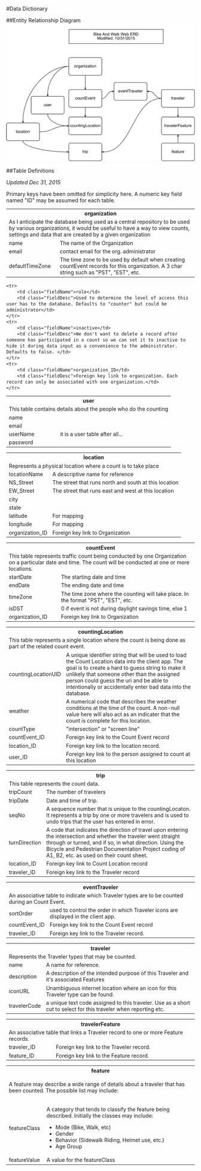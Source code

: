#Data Dictionary

##Entity Relationship Diagram
![erd.png](erd.png)


<div style="display:none" >
<table class="dataTable" >
	<tr>
		<th colspan="2">TableName</th>
	</tr>
	<tr>
		<td class="tableDesc" colspan="2">TableDescription</td>
	</tr>
	<tr>
		<td class="fieldName">FieldName</td>
		<td class="fieldDesc">FieldDesc</td>
	</tr>
	<tr>
		<td class="fieldName">FieldName</td>
		<td class="fieldDesc">FieldDesc</td>
	</tr>
	<tr>
		<td class="fieldName">FieldName</td>
		<td class="fieldDesc">FieldDesc</td>
	</tr>
	<tr>
		<td class="fieldName">FieldName</td>
		<td class="fieldDesc">FieldDesc</td>
	</tr>
	<tr>
		<td class="fieldName">FieldName</td>
		<td class="fieldDesc">FieldDesc</td>
	</tr>
	<tr>
		<td class="fieldName">FieldName</td>
		<td class="fieldDesc">FieldDesc</td>
	</tr>
	<tr>
		<td class="fieldName">FieldName</td>
		<td class="fieldDesc">FieldDesc</td>
	</tr>
	<tr>
		<td class="fieldName">FieldName</td>
		<td class="fieldDesc">FieldDesc</td>
	</tr>
	<tr>
		<td class="fieldName">FieldName</td>
		<td class="fieldDesc">FieldDesc</td>
	</tr>
	<tr>
		<td class="fieldName">FieldName</td>
		<td class="fieldDesc">FieldDesc</td>
	</tr>
	<tr>
		<td class="fieldName">FieldName</td>
		<td class="fieldDesc">FieldDesc</td>
	</tr>
	<tr>
		<td class="fieldName">FieldName</td>
		<td class="fieldDesc">FieldDesc</td>
	</tr>
</table>
</div>

##Table Definitions

_Updated Dec 31, 2015_

Primary keys have been omitted for simplicity here. A numeric key field named "ID" may be assumed for each table.

<table class="dataTable" >
	<tr>
		<th colspan="2">organization</th>
	</tr>
	<tr>
		<td class="tableDesc" colspan="2">As I anticipate the database being used as a central repository to be used by various organizations, it would be useful to have a way to view counts, settings and data that are created by a given organization</td>
	</tr>
	<tr>
		<td class="fieldName">name</td>
		<td class="fieldDesc">The name of the Organization</td>
	</tr>
	<tr>
		<td class="fieldName">email</td>
		<td class="fieldDesc">contact email for the org. administrator</td>
	</tr>
	<tr>
		<td class="fieldName">defaultTimeZone</td>
		<td class="fieldDesc">The time zone to be used by default when creating countEvent records for this organization. A 3 char string such as "PST", "EST", etc.</td>
	</tr>
</table>

<table class="dataTable" >
	<tr>
		<th colspan="2">user</th>
	</tr>
	<tr>
		<td class="tableDesc" colspan="2">This table contains details about the people who do the counting</td>
	</tr>
	<tr>
		<td class="fieldName">name</td>
		<td class="fieldDesc"></td>
	</tr>
	<tr>
		<td class="fieldName">email</td>
		<td class="fieldDesc"></td>
	</tr>
	<tr>
		<td class="fieldName">userName</td>
		<td class="fieldDesc">it is a user table after all...</td>
	</tr>
	<tr>
		<td class="fieldName">password</td>
		<td class="fieldDesc"></td>
	</tr>

	<tr>
		<td class="fieldName">role</td>
		<td class="fieldDesc">Used to determine the level of access this user has to the database. Defaults to "counter" but could be administrator</td>
	</tr>
	<tr>
		<td class="fieldName">inactive</td>
		<td class="fieldDesc">We don't want to delete a record after someone has participated in a count so we can set it to inactive to hide it during data input as a convenience to the administrator. Defaults to false. </td>
	</tr>
	<tr>
		<td class="fieldName">organization_ID</td>
		<td class="fieldDesc">Foreign key link to organization. Each record can only be associated with one organization.</td>
	</tr>
</table>


<table class="dataTable" >
	<tr>
		<th colspan="2">location</th>
	</tr>
	<tr>
		<td class="tableDesc" colspan="2">Represents a physical location where a count is to take place</td>
	</tr>
	<tr>
		<td class="fieldName">locationName</td>
		<td class="fieldDesc">A descriptive name for reference</td>
	</tr>
	<tr>
		<td class="fieldName">NS_Street</td>
		<td class="fieldDesc">The street that runs north and south at this location</td>
	</tr>
	<tr>
		<td class="fieldName">EW_Street</td>
		<td class="fieldDesc">The street that runs east and west at this location</td>
	</tr>
	<tr>
		<td class="fieldName">city</td>
		<td class="fieldDesc"></td>
	</tr>
	<tr>
		<td class="fieldName">state</td>
		<td class="fieldDesc"></td>
	</tr>
	<tr>
		<td class="fieldName">latitude</td>
		<td class="fieldDesc">For mapping</td>
	</tr>
	<tr>
		<td class="fieldName">longitude</td>
		<td class="fieldDesc">For mapping</td>
	</tr>
	<tr>
		<td class="fieldName">organization_ID</td>
		<td class="fieldDesc">Foreign key link to Organization</td>
	</tr>
</table>

<table class="dataTable" >
	<tr>
		<th colspan="2">countEvent</th>
	</tr>
	<tr>
		<td class="tableDesc" colspan="2">This table represents traffic count being conducted by one Organization on a particular date and time. The count will be conducted at one or more locations.</td>
	</tr>
	<tr>
		<td class="fieldName">startDate</td>
		<td class="fieldDesc">The starting date and time</td>
	</tr>
	<tr>
		<td class="fieldName">endDate</td>
		<td class="fieldDesc">The ending date and time</td>
	</tr>
	<tr>
		<td class="fieldName">timeZone</td>
		<td class="fieldDesc">The time zone where the counting will take place. In the format "PST", "EST", etc.</td>
	</tr>
	<tr>
		<td class="fieldName">isDST</td>
		<td class="fieldDesc">0 if event is not during daylight savings time, else 1</td>
	</tr>
	<tr>
		<td class="fieldName">organization_ID</td>
		<td class="fieldDesc">Foreign key link to Organization</td>
	</tr>
</table>
<table class="dataTable" >
	<tr>
		<th colspan="2">countingLocation</th>
	</tr>
	<tr>
		<td class="tableDesc" colspan="2">This table represents a single location where the count is being done as part of the related count event. </td>
	</tr>
	<tr>
		<td class="fieldName">countingLocationUID</td>
		<td class="fieldDesc">A unique identifier string that will be used to load the Count Location data into the client app. The goal is to create a hard to guess string to make it unlikely that someone other than the assigned person could guess the uri and be able to intentionally or accidentally enter bad data into the database.  </td>
	</tr>
	<tr>
		<td class="fieldName">weather</td>
		<td class="fieldDesc">A numerical code that describes the weather conditions at the time of the count. A non-null value here will also act as an indicater that the count is complete for this location. </td>
	</tr>
	<tr>
		<td class="fieldName">countType</td>
		<td class="fieldDesc">"intersection" or "screen line"</td>
	</tr>
	<tr>
		<td class="fieldName">countEvent_ID</td>
		<td class="fieldDesc">Foreign key link to the Count Event record</td>
	</tr>
	<tr>
		<td class="fieldName">location_ID</td>
		<td class="fieldDesc">Foreign key link to the location record.</td>
	</tr>
	<tr>
		<td class="fieldName">user_ID</td>
		<td class="fieldDesc">Foreign key link to the person assigned to count at this location</td>
	</tr>

</table>

<table class="dataTable" >
	<tr>
		<th colspan="2">trip</th>
	</tr>
	<tr>
		<td class="tableDesc" colspan="2">This table represents the count data.</td>
	</tr>
	<tr>
		<td class="fieldName">tripCount</td>
		<td class="fieldDesc">The number of travelers</td>
	</tr>
	<tr>
		<td class="fieldName">tripDate</td>
		<td class="fieldDesc">Date and time of trip.</td>
	</tr>
	<tr>
		<td class="fieldName">seqNo</td>
		<td class="fieldDesc">A sequence number that is unique to the countingLocaton. It represents a trip by one or more travelers and is used to undo trips that the user
			has entered in error.</td>
	</tr>
	<tr>
		<td class="fieldName">turnDirection</td>
		<td class="fieldDesc">A code that indicates the direction of travel upon entering the intersection and whether the traveler went straight through or turned, and if so, in what direction. Using the Bicycle and Pedestrian Documentation Project coding of A1, B2, etc. as used on their count sheet.</td>
	</tr>
	<tr>
		<td class="fieldName">location_ID</td>
		<td class="fieldDesc">Foreign key link to Count Location record</td>
	</tr>
	<tr>
		<td class="fieldName">traveler_ID</td>
		<td class="fieldDesc">Foreign key link to the Traveler record</td>
	</tr>
</table>

<table class="dataTable" >
	<tr>
		<th colspan="2">eventTraveler</th>
	</tr>
	<tr>
		<td class="tableDesc" colspan="2">An associative table to indicate which Traveler types are to be counted during an Count Event. </td>
	</tr>
	<tr>
		<td class="fieldName">sortOrder</td>
		<td class="fieldDesc">used to control the order in which Traveler icons are displayed in the client app. </td>
	</tr>
	<tr>
		<td class="fieldName">countEvent_ID</td>
		<td class="fieldDesc">Foreign key link to the Count Event record</td>
	</tr>
	<tr>
		<td class="fieldName">traveler_ID</td>
		<td class="fieldDesc">Foreign key link to the Traveler record. </td>
	</tr>
</table>

<table class="dataTable" >
	<tr>
		<th colspan="2">traveler</th>
	</tr>
	<tr>
		<td class="tableDesc" colspan="2">Represents the Traveler types that may be counted.</td>
	</tr>
	<tr>
		<td class="fieldName">name</td>
		<td class="fieldDesc">A name for reference. </td>
	</tr>
	<tr>
		<td class="fieldName">description</td>
		<td class="fieldDesc">A description of the intended purpose of this Traveler and it's associated Features</td>
	</tr>
	<tr>
		<td class="fieldName">iconURL</td>
		<td class="fieldDesc">Unambiguous internet location where an icon for this Traveler type can be found. </td>
	</tr>
	<tr>
		<td class="fieldName">travelerCode</td>
		<td class="fieldDesc">a unique text code assigned to this traveler. Use as a short cut to select for this traveler when reporting etc. </td>
	</tr>
</table>

<table class="dataTable" >
	<tr>
		<th colspan="2">travelerFeature</th>
	</tr>
	<tr>
		<td class="tableDesc" colspan="2">An associative table that links a Traveler record to one or more Feature records. </td>
	</tr>
	<tr>
		<td class="fieldName">traveler_ID</td>
		<td class="fieldDesc">Foreign key link to the Traveler record. </td>
	</tr>
	<tr>
		<td class="fieldName">feature_ID</td>
		<td class="fieldDesc">Foreign key link to the Feature record. </td>
	</tr>
</table>

<table class="dataTable" >
	<tr>
		<th colspan="2">feature</th>
	</tr>
	<tr>
		<td class="tableDesc" colspan="2"><p>A feature may describe a wide range of details about a traveler that has been counted. The possible list may include:</p>
		</td>
	</tr>
	<tr>
		<td class="fieldName">featureClass</td>
		<td class="fieldDesc">
			<p>
				A category that tends to classify the feature being described. Initially the classes may include:
				<ul>
					<li>Mode (Bike, Walk, etc)</li>
					<li>Gender</li>
					<li>Behavior (Sidewalk Riding, Helmet use, etc.)</li>
					<li>Age Group</li>
				</ul> 
			</p>
		</td>
	</tr>
	<tr>
		<td class="fieldName">featureValue</td>
		<td class="fieldDesc">A value for the featureClass</td>
	</tr>
</table>
